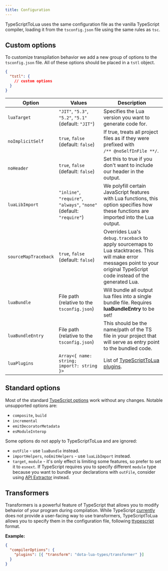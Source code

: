 ```yaml
---
title: Configuration
---
```


TypeScriptToLua uses the same configuration file as the vanilla TypeScript compiler, loading it from the `tsconfig.json` file using the same rules as `tsc`.

## Custom options

To customize transpilation behavior we add a new group of options to the `tsconfig.json` file. All of these options should be placed in a `tstl` object.

```json title=tsconfig.json
{
  "tstl": {
    // custom options
  }
}
```

| Option               | Values                                                               | Description                                                                                                                                                                  |
| -------------------- | -------------------------------------------------------------------- | ---------------------------------------------------------------------------------------------------------------------------------------------------------------------------- |
| `luaTarget`          | `"JIT"`, `"5.3"`, `"5.2"`, `"5.1"` (default: `"JIT"`)                | Specifies the Lua version you want to generate code for.                                                                                                                     |
| `noImplicitSelf`     | `true`, `false` (default: `false`)                                   | If true, treats all project files as if they were prefixed with<br />`/** @noSelfInFile **/`.                                                                                |
| `noHeader`           | `true`, `false` (default: `false`)                                   | Set this to true if you don't want to include our header in the output.                                                                                                      |
| `luaLibImport`       | `"inline"`, `"require"`, `"always"`, `"none"` (default: `"require"`) | We polyfill certain JavaScript features with Lua functions, this option specifies how these functions are imported into the Lua output.                                      |
| `sourceMapTraceback` | `true`, `false` (default: `false`)                                   | Overrides Lua's `debug.traceback` to apply sourcemaps to Lua stacktraces. This will make error messages point to your original TypeScript code instead of the generated Lua. |
| `luaBundle`          | File path (relative to the `tsconfig.json`)                          | Will bundle all output lua files into a single bundle file. Requires **luaBundleEntry** to be set!                                                                           |
| `luaBundleEntry`     | File path (relative to the `tsconfig.json`)                          | This should be the name/path of the TS file in your project that will serve as entry point to the bundled code.                                                              |
| `luaPlugins`         | `Array<{ name: string; import?: string }>`                           | List of [TypeScriptToLua plugins](plugins.md).                                                                                                                               |

## Standard options

Most of the standard [TypeScript options](https://www.typescriptlang.org/docs/handbook/compiler-options.html) work without any changes. Notable unsupported options are:

- `composite`, `build`
- `incremental`
- `emitDecoratorMetadata`
- `esModuleInterop`

Some options do not apply to TypeScriptToLua and are ignored:

- `outFile` - use `luaBundle` instead.
- `importHelpers`, `noEmitHelpers` - use `luaLibImport` instead.
- `target`, `module` - it's only effect is limiting some features, so prefer to set it to `esnext`. If TypeScript requires you to specify different `module` type because you want to bundle your declarations with `outFile`, consider using [API Extractor](https://api-extractor.com/) instead.

## Transformers

Transformers is a powerful feature of TypeScript that allows you to modify behavior of your program during compilation. While TypeScript [currently](https://github.com/microsoft/TypeScript/issues/14419) does not provide a user-facing way to use transformers, TypeScriptToLua allows you to specify them in the configuration file, following [ttypescript](https://github.com/cevek/ttypescript#how-to-use) format.

**Example:**

```json title=tsconfig.json
{
  "compilerOptions": {
    "plugins": [{ "transform": "dota-lua-types/transformer" }]
  }
}
```
